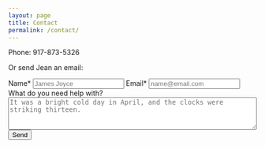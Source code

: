```yaml
---
layout: page
title: Contact
permalink: /contact/
---
```

Phone:  917-873-5326

Or send Jean an email:

<form action="https://formspree.io/jsnhff@gmail.com"
method="POST">
    <label for="name">Name*</label>
    <input type="text" name="name" placeholder="James Joyce" class="block mb1 field">
    <label for="email">Email*</label>
    <input type="email" name="_replyto" placeholder="name@email.com" class="block mb1 field">
    <label for="information">What do you need help with?</label>
    <textarea rows="4" cols="50" name="information" placeholder="It was a bright cold day in April, and the clocks were striking thirteen." class="block mb1 field border-box" style="width:100%;"></textarea>
    <!-- Hidden inputs that help send the user to a nice thank you page
         and set the subject so filtering is easy. -->
    <!-- CHANGE THIS IN PRODUCTION -->
    <input type="hidden" name="_next" value="//127.0.0.1:4000/thanks/" />
    <input type="hidden" name="_subject" value="New editing request!" />
    <input type="text" name="_gotcha" style="display:none" />
    <input type="submit" value="Send" class="btn btn-primary mt1">
</form>
